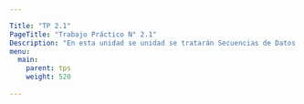 ```yaml
---

Title: "TP 2.1"
PageTitle: "Trabajo Práctico N° 2.1"
Description: "En esta unidad se unidad se tratarán Secuencias de Datos Elementales"
menu:
  main:
    parent: tps
    weight: 520
    
---
```



